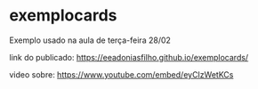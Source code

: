 # exemplocards

Exemplo usado na aula de terça-feira 28/02


link do publicado:
https://eeadoniasfilho.github.io/exemplocards/

video sobre:
https://www.youtube.com/embed/eyCIzWetKCs





